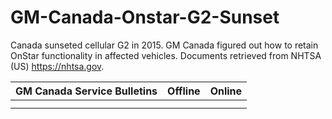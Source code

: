 # GM-Canada-Onstar-G2-Sunset
Canada sunseted cellular G2 in 2015. GM Canada figured out how to retain OnStar functionality in affected vehicles. Documents retrieved from NHTSA (US) https://nhtsa.gov.

| GM Canada Service Bulletins | Offline | Online |
|-----------------------------|---------|--------|
|  |  |  |
|  |  |  |
